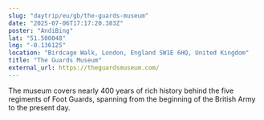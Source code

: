 ```yaml
---
slug: "daytrip/eu/gb/the-guards-museum"
date: "2025-07-06T17:17:20.383Z"
poster: "AndiBing"
lat: "51.500048"
lng: "-0.136125"
location: "Birdcage Walk, London, England SW1E 6HQ, United Kingdom"
title: "The Guards Museum"
external_url: https://theguardsmuseum.com/
---
```

The museum covers nearly 400 years of rich history behind the five regiments of Foot Guards, spanning from the beginning of the British Army to the present day.
